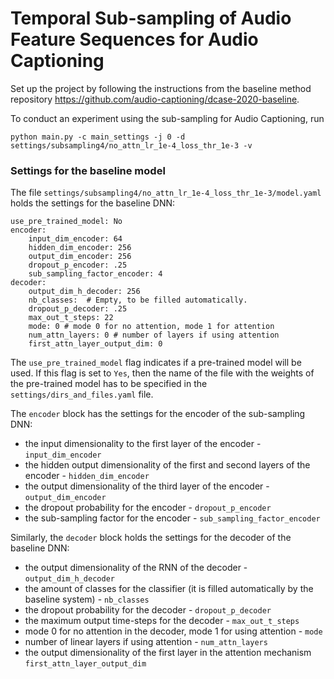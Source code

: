 # Temporal Sub-sampling of Audio Feature Sequences for Audio Captioning 

Set up the project by following the instructions from the baseline method
repository https://github.com/audio-captioning/dcase-2020-baseline.

To conduct an experiment using the sub-sampling for Audio Captioning, 
run 

```
python main.py -c main_settings -j 0 -d settings/subsampling4/no_attn_lr_1e-4_loss_thr_1e-3 -v 
```

### Settings for the baseline model

The file `settings/subsampling4/no_attn_lr_1e-4_loss_thr_1e-3/model.yaml` holds the settings for the baseline DNN:
    
    use_pre_trained_model: No
    encoder:
        input_dim_encoder: 64
        hidden_dim_encoder: 256
        output_dim_encoder: 256
        dropout_p_encoder: .25
        sub_sampling_factor_encoder: 4
    decoder:
        output_dim_h_decoder: 256
        nb_classes:  # Empty, to be filled automatically.
        dropout_p_decoder: .25
        max_out_t_steps: 22
        mode: 0 # mode 0 for no attention, mode 1 for attention
        num_attn_layers: 0 # number of layers if using attention
        first_attn_layer_output_dim: 0
        
The `use_pre_trained_model` flag indicates if a pre-trained model will be used. If
this flag is set to `Yes`, then the name of the file with the weights of the pre-trained
model has to be specified in the `settings/dirs_and_files.yaml` file. 
 
The `encoder` block has the settings for the encoder of the sub-sampling DNN:

  * the input dimensionality to the first layer of the encoder - `input_dim_encoder`
  * the hidden output dimensionality of the first and second layers of the encoder -
  `hidden_dim_encoder`
  * the output dimensionality of the third layer of the encoder - `output_dim_encoder`
  * the dropout probability for the encoder - `dropout_p_encoder`
  * the sub-sampling factor for the encoder -  `sub_sampling_factor_encoder`

Similarly, the `decoder` block holds the settings for the decoder of the baseline DNN: 

  * the output dimensionality of the RNN of the decoder - `output_dim_h_decoder`
  * the amount of classes for the classifier (it is filled automatically by the
  baseline system) - `nb_classes`
  * the dropout probability for the decoder - `dropout_p_decoder`
  * the maximum output time-steps for the decoder - `max_out_t_steps`
  * mode 0 for no attention in the decoder, mode 1 for using attention - `mode`
  * number of linear layers if using attention - `num_attn_layers`
  * the output dimensionality of the first layer in the attention mechanism
  `first_attn_layer_output_dim`